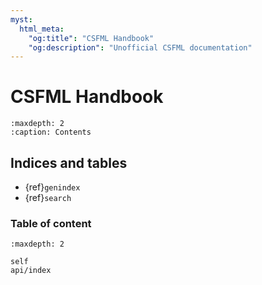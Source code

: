 ```yaml
---
myst:
  html_meta:
    "og:title": "CSFML Handbook"
    "og:description": "Unofficial CSFML documentation"
---
```


# CSFML Handbook

```{toctree}
:maxdepth: 2
:caption: Contents
```

## Indices and tables

- {ref}`genindex`
- {ref}`search`

### Table of content

```{toctree}
:maxdepth: 2

self
api/index
```

